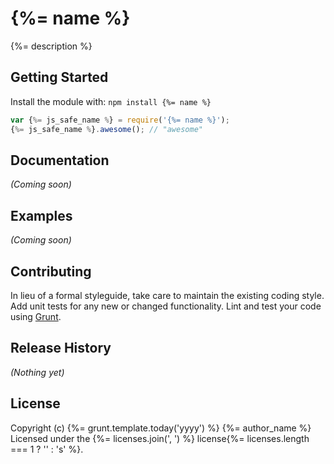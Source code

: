 # {%= name %}

{%= description %}

## Getting Started
Install the module with: `npm install {%= name %}`

```javascript
var {%= js_safe_name %} = require('{%= name %}');
{%= js_safe_name %}.awesome(); // "awesome"
```

## Documentation
_(Coming soon)_

## Examples
_(Coming soon)_

## Contributing
In lieu of a formal styleguide, take care to maintain the existing coding style. Add unit tests for any new or changed functionality. Lint and test your code using [Grunt](http://gruntjs.com/).

## Release History
_(Nothing yet)_

## License
Copyright (c) {%= grunt.template.today('yyyy') %} {%= author_name %}  
Licensed under the {%= licenses.join(', ') %} license{%= licenses.length === 1 ? '' : 's' %}.

